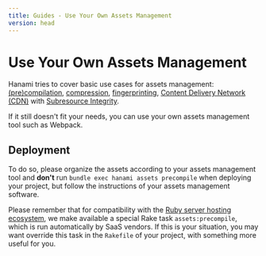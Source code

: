 ```yaml
---
title: Guides - Use Your Own Assets Management
version: head
---
```


# Use Your Own Assets Management

Hanami tries to cover basic use cases for assets management: [(pre)compilation](/guides/head/assets/overview/#compile-mode), [compression](/guides/head/assets/compressors), [fingerprinting](/guides/head/assets/overview/#fingerprint-mode), [Content Delivery Network (CDN)](/guides/head/assets/content-delivery-network) with [Subresource Integrity](/guides/head/assets/content-delivery-network/#subresource-integrity).

If it still doesn't fit your needs, you can use your own assets management tool such as Webpack.

## Deployment

To do so, please organize the assets according to your assets management tool and **don't** run `bundle exec hanami assets precompile` when deploying your project, but follow the instructions of your assets management software.

Please remember that for compatibility with the [Ruby server hosting ecosystem](/guides/head/projects/rake/#ruby-server-hosting-ecosystem-compatibility), we make available a special Rake task `assets:precompile`, which is run automatically by SaaS vendors.
If this is your situation, you may want override this task in the `Rakefile` of your project, with something more useful for you.
